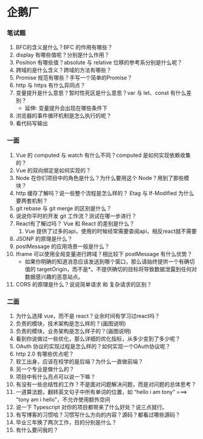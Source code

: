 # 企鹅厂

### 笔试题
1. BFC的含义是什么？BFC 的作用有哪些？
2. display 有哪些值呢？分别是什么作用？
3. Position 有哪些值？absolute 与 relative 位移的参考系分别是什么呢？
4. 跨域的是什么含义？跨域的方法有哪些？
5. Promise 规范有哪些？手写一个简单的Promise？
6. http 与 https 有什么异同点？
7. 变量提升是什么意思？暂时性死区是什么意思？var 与 let、const 有什么差别？
    * 延伸: 变量提升会出现在哪些条件下   
8. 浏览器的事件循环机制是怎么执行的呢？     
9. 看代码写输出   

### 一面
1. Vue 的 computed 与 watch 有什么不同？computed 是如何实现依赖收集的？   
2. Vue 的双向绑定是如何实现的？
3. Node 在你们项目中的角色是什么？为什么要用这个 Node？用到了那些模块？
4. http 缓存了解吗？说一些整个流程是怎么样的？ Etag 与 If-Modified 为什么要两套机制？     
5. git rebase 与 git merge 的区别是什么？     
6. 说说你平时的开发 git 工作流？测试在哪一步进行？
7. React有了解过吗？ Vue 和 React 的差别是什么？ 
    1. Vue 提供了过多的api，使用的时候经常需要查阅api，相反react就不需要
8. JSONP 的原理是什么？
9. postMessage 的应用场景一般是什么？     
10. Iframe 可以使用全局变量进行跨域？相比较下 postMessage 有什么优势？  
    * 如果你明确的知道消息应该发送到哪个窗口，那么请始终提供一个有确切值的 targetOrigin，而不是*。不提供确切的目标将导致数据泄露到任何对数据感兴趣的恶意站点。
10. CORS 的原理是什么？说说简单请求 和 复杂请求的区别？       


### 二面
1. 为什么选择 vue，而不是 react？业余时间有学习过react吗？
2. 负责的模块，技术架构是怎么样的？(画图说明)
3. 负责的模块，业务架构是怎么样子的？(画图说明)
3. 看到你说做过一些优化，那么详细的优化指标，从多少变到了多少呢？   
4. OAuth 协议的实现过程是怎么样的？如何实现一个OAuth协议呢？    
5. http 2.0 有哪些优点呢？
6. 软工出身，应该在校学的是后端？为什么一直做前端？           
7. 另一个专业是做什么的？
8. 项目中有什么亮点可以说一下嘛？
9. 有没有一些总结性的工作？不是面对问题解决问题，而是对问题的总体思考？
10. 一道算法题，翻转英文句子中所有单词的位置，如 “hello i am tony”  ===>  "tony am i hello"，不允许使用额外空间
11. 说一下 Typescript 对你的项目都带来了什么好处？说三点就行。
12. 有写博客的习惯哈？习惯写什么方向的内容？源码？都看过哪些源码？      
13. 毕业三年换了两次工作，目的分别是什么？     
14. 有什么要问我的？